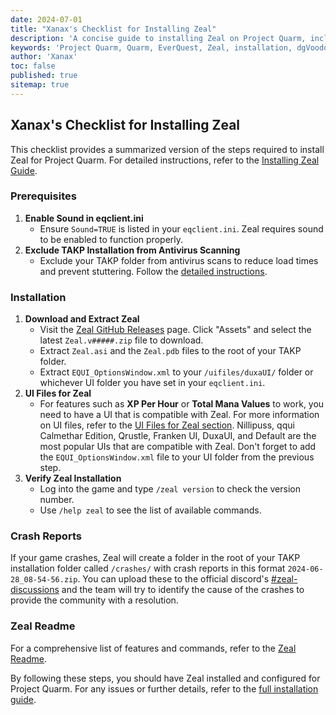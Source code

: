 ```yaml
---
date: 2024-07-01
title: "Xanax's Checklist for Installing Zeal"
description: 'A concise guide to installing Zeal on Project Quarm, including prerequisites, download links, and configuration tips.'
keywords: 'Project Quarm, Quarm, EverQuest, Zeal, installation, dgVoodoo, compatibility settings'
author: 'Xanax'
toc: false
published: true
sitemap: true
---
```


## Xanax's Checklist for Installing Zeal

This checklist provides a summarized version of the steps required to install Zeal for Project Quarm. For detailed instructions, refer to the [Installing Zeal Guide](/installing-the-game#step-4-installing-zeal-).

### Prerequisites

1. **Enable Sound in eqclient.ini**
   - Ensure `Sound=TRUE` is listed in your `eqclient.ini`. Zeal requires sound to be enabled to function properly.
2. **Exclude TAKP Installation from Antivirus Scanning**
   - Exclude your TAKP folder from antivirus scans to reduce load times and prevent stuttering. Follow the [detailed instructions](/installing-the-game#prerequisite-2-required-excluding-your-takp-installation).

### Installation

1. **Download and Extract Zeal**
   - Visit the [Zeal GitHub Releases](https://github.com/iamclint/Zeal/releases) page. Click "Assets" and select the latest `Zeal.v#####.zip` file to download.
   - Extract `Zeal.asi` and the `Zeal.pdb` files to the root of your TAKP folder.
   - Extract `EQUI_OptionsWindow.xml` to your `/uifiles/duxaUI/` folder or whichever UI folder you have set in your `eqclient.ini`.
2. **UI Files for Zeal**
   - For features such as **XP Per Hour** or **Total Mana Values** to work, you need to have a UI that is compatible with Zeal. For more information on UI files, refer to the [UI Files for Zeal section](/after-installing-the-game#where-to-get-quarm-user-interfaces). Nillipuss, qqui Calmethar Edition, Qrustle, Franken UI, DuxaUI, and Default are the most popular UIs that are compatible with Zeal. Don't forget to add the `EQUI_OptionsWindow.xml` file to your UI folder from the previous step.
3. **Verify Zeal Installation**
   - Log into the game and type `/zeal version` to check the version number.
   - Use `/help zeal` to see the list of available commands.

### Crash Reports
If your game crashes, Zeal will create a folder in the root of your TAKP installation folder called `/crashes/` with crash reports in this format `2024-06-28_08-54-56.zip`. You can upload these to the official discord's [#zeal-discussions](https://discord.com/channels/1133452007412334643/1210670176077348934) and the team will try to identify the cause of the crashes to provide the community with a resolution.

### Zeal Readme
For a comprehensive list of features and commands, refer to the [Zeal Readme](https://quarm.guide/2024/06/26/zeal-readme/).

By following these steps, you should have Zeal installed and configured for Project Quarm. For any issues or further details, refer to the [full installation guide](/installing-the-game).
